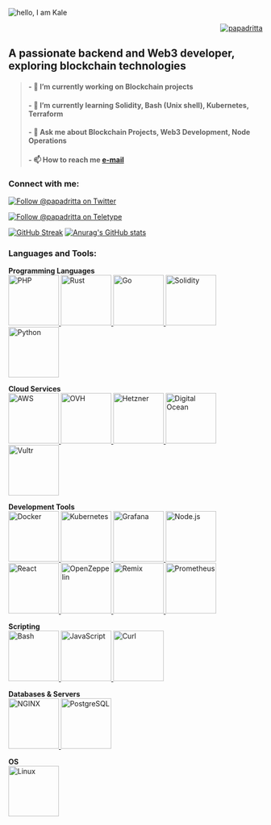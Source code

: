 ![hello, I am Kale](https://github.com/papadritta/papadritta/assets/90826754/9762a147-bb17-47f6-b0a0-c9698e24061f)

<p align="right"> <a href="https://github.com/papadritta" target="blank"><img src="https://img.shields.io/github/followers/papadritta" alt="papadritta" /></a>
  
<h2 align="left">A passionate backend and Web3 developer, exploring blockchain technologies</h2>

> #### - 🔭 I’m currently working on **Blockchain projects**
> #### - 🌱 I’m currently learning **Solidity, Bash (Unix shell), Kubernetes, Terraform**
> #### - 💬 Ask me about **Blockchain Projects, Web3 Development, Node Operations**
> #### - 📫 How to reach me **[e-mail](papadritta@gmail.com)**


<h3 align="left">Connect with me:</h3>
<p align="left">
<p align="left"> <a href="https://twitter.com/papadritta" target="_blank"><img src="https://img.shields.io/twitter/follow/papadritta" alt="Follow @papadritta on Twitter"/></a>
<p align="left"> <a href="https://teletype.in/@papadritta" target="blank"><img src="https://img.shields.io/badge/Follow_%20@Teletype-8A2BE2" alt="Follow @papadritta on Teletype" /></a>
</p>


[![GitHub Streak](http://github-readme-streak-stats.herokuapp.com?user=papadritta&show_icons=true&theme=vision-friendly-dark)](https://git.io/streak-stats)
[![Anurag's GitHub stats](https://github-readme-stats-one-woad-69.vercel.app/api?username=papadritta&show_icons=true&theme=midnight-purple)](https://github.com/papadritta/github-readme-stats)


<h3 align="left">Languages and Tools:</h3>
<p align="left"> 
  <!-- 1. Programming Languages -->
  <strong>Programming Languages</strong><br>
  <a href="https://www.php.net" target="_blank" rel="noreferrer"> <img src="https://github.com/papadritta/papadritta/assets/90826754/c9c17e60-3185-4de6-8a2b-3fc0d98051d2" alt="PHP" width="100" height="100"/> </a>
  <a href="https://www.rust-lang.org" target="_blank" rel="noreferrer"> <img src="https://github.com/papadritta/papadritta/assets/90826754/52817e98-c83e-4116-a7af-6a1b5621d99c" alt="Rust" width="100" height="100"/> </a>
  <a href="https://golang.org" target="_blank" rel="noreferrer"> <img src="https://github.com/papadritta/papadritta/assets/90826754/087b747a-7f59-4144-9525-72b6f2508ebc" alt="Go" width="100" height="100"/> </a>
  <a href="https://soliditylang.org/" target="_blank" rel="noreferrer"> <img src="https://github.com/papadritta/papadritta/assets/90826754/82aa15af-9f9f-4541-9f1d-ef6feb1717e5" alt="Solidity" width="100" height="100"/> </a>
  <a href="https://www.python.org/" target="_blank" rel="noreferrer"> <img src="https://github.com/papadritta/papadritta/assets/90826754/37866420-3580-4506-8616-61a181a1d5a5" alt="Python" width="100" height="100"/> </a>

  <!-- 2. Cloud Services -->
  <strong>Cloud Services</strong><br>
  <a href="https://aws.amazon.com" target="_blank" rel="noreferrer"> <img src="https://github.com/papadritta/papadritta/assets/90826754/c3f4e117-37b1-4943-8df0-5e66a0201406" alt="AWS" width="100" height="100"/> </a>
  <a href="https://www.ovh.com" target="_blank" rel="noreferrer"> <img src="https://github.com/papadritta/papadritta/assets/90826754/312c228f-b001-401a-8565-1f6e0fc47c7f" alt="OVH" width="100" height="100"/> </a>
  <a href="https://www.hetzner.com/" target="_blank" rel="noreferrer"> <img src="https://github.com/papadritta/papadritta/assets/90826754/ddba60d3-3476-4346-870f-1531747da4bb" alt="Hetzner" width="100" height="100"/> </a>
  <a href="https://www.digitalocean.com/" target="_blank" rel="noreferrer"> <img src="https://github.com/papadritta/papadritta/assets/90826754/871fea84-5b46-4ae6-b879-05adaf4cdd60" alt="Digital Ocean" width="100" height="100"/> </a>
  <a href="https://www.vultr.com/" target="_blank" rel="noreferrer"> <img src="https://github.com/papadritta/papadritta/assets/90826754/3cf8bab3-c8f4-4160-be16-8d1ac88e7f98" alt="Vultr" width="100" height="100"/> </a>

  <!-- 3. Development Tools -->
  <strong>Development Tools</strong><br>
  <a href="https://www.docker.com/" target="_blank" rel="noreferrer"> <img src="https://github.com/papadritta/papadritta/assets/90826754/aff94983-d84b-46f5-894f-45ff46e90ec4" alt="Docker" width="100" height="100"/> </a>
  <a href="https://kubernetes.io" target="_blank" rel="noreferrer"> <img src="https://github.com/papadritta/papadritta/assets/90826754/ff441b37-3f00-4240-85d8-21d684c3daba" alt="Kubernetes" width="100" height="100"/> </a>
  <a href="https://grafana.com" target="_blank" rel="noreferrer"> <img src="https://github.com/papadritta/papadritta/assets/90826754/2af1ee2f-046a-4fea-8df0-bec50df21764" alt="Grafana" width="100" height="100"/> </a>
  <a href="https://nodejs.org" target="_blank" rel="noreferrer"> <img src="https://github.com/papadritta/papadritta/assets/90826754/ba7f7ce6-62dc-40d0-b395-a5c4eb034a61" alt="Node.js" width="100" height="100"/> </a>
  <a href="https://reactjs.org/" target="_blank" rel="noreferrer"> <img src="https://github.com/papadritta/papadritta/assets/90826754/91cb10e2-8e1e-4dd3-a987-f78cee22695e" alt="React" width="100" height="100"/> </a>
  <a href="https://openzeppelin.com/" target="_blank" rel="noreferrer"> <img src="https://github.com/papadritta/papadritta/assets/90826754/5e62a13b-d00e-4587-a026-d233a73a993d" alt="OpenZeppelin" width="100" height="100"/> </a>
  <a href="https://remix.ethereum.org/" target="_blank" rel="noreferrer"> <img src="https://github.com/papadritta/papadritta/assets/90826754/2ea53784-1771-4a57-ac8b-8a45c8aa4820" alt="Remix" width="100" height="100"/> </a>
  <a href="https://prometheus.io/" target="_blank" rel="noreferrer"> <img src="https://github.com/papadritta/papadritta/assets/90826754/dfa6c8a7-d914-4429-9045-032f03fbb782" alt="Prometheus" width="100" height="100"/> </a>

  <!-- 4. Scripting -->
  <strong>Scripting</strong><br>
  <a href="https://www.gnu.org/software/bash/" target="_blank" rel="noreferrer"> <img src="https://github.com/papadritta/papadritta/assets/90826754/7e403362-d0b7-470a-965f-92ce5c62f25e" alt="Bash" width="100" height="100"/> </a>
  <a href="https://developer.mozilla.org/en-US/docs/Web/JavaScript" target="_blank" rel="noreferrer"> <img src="https://github.com/papadritta/papadritta/assets/90826754/76d9b13a-48b3-415c-b8a9-205f67a2df55" alt="JavaScript" width="100" height="100"/> </a>
  <a href="https://curl.se/" target="_blank" rel="noreferrer"> <img src="https://github.com/papadritta/papadritta/assets/90826754/d0210ca2-c4ea-4d0d-82a0-9f912b1494fa" alt="Curl" width="100" height="100"/> </a>

  <!-- 5. Databases & Servers -->
  <strong>Databases & Servers</strong><br>
  <a href="https://www.nginx.com" target="_blank" rel="noreferrer"> <img src="https://github.com/papadritta/papadritta/assets/90826754/ca9e5ad4-cf24-4b01-8018-0afbb6dd9b82" alt="NGINX" width="100" height="100"/> </a>
  <a href="https://www.postgresql.org" target="_blank" rel="noreferrer"> <img src="https://github.com/papadritta/papadritta/assets/90826754/4074e795-be97-40f1-849e-4c5f17a6660b" alt="PostgreSQL" width="100" height="100"/> </a>

  <!-- 6. OS -->
  <strong>OS</strong><br>
  <a href="https://www.linux.org/" target="_blank" rel="noreferrer"> <img src="https://github.com/papadritta/papadritta/assets/90826754/26ffc49b-3535-4ee9-b7b5-92675a5cd9a0" alt="Linux" width="100" height="100"/> </a>
</p>
